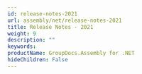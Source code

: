 ```yaml
---
id: release-notes-2021
url: assembly/net/release-notes-2021
title: Release Notes - 2021
weight: 9
description: ""
keywords: 
productName: GroupDocs.Assembly for .NET
hideChildren: False
---
```

